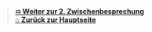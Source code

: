 




















<br>
<br>

> [**➯ Weiter zur 2. Zwischenbesprechung**](./Zwischenbesprechung2.md) <br>
> [⌂ **Zurück zur Hauptseite**](https://github.com/Radball-Migi/HF-ITCNE24-SemArbeit1-AZ104-Azure-Administrator-Associate)